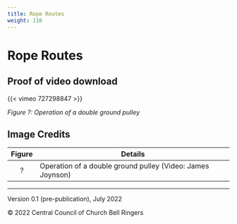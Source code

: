 ```yaml
---
title: Rope Routes
weight: 110
---
```


# Rope Routes

## Proof of video download

{{< vimeo 727298847 >}}

*Figure ?: Operation of a double ground pulley*

## Image Credits

| Figure | Details | 
| :---: | --- | 
| ? | Operation of a double ground pulley (Video: James Joynson) |


-----

Version 0.1 (pre-publication), July 2022

© 2022 Central Council of Church Bell Ringers
